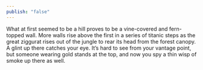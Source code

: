 ```yaml
---
publish: "false"
---
```

What at first seemed to be a hill proves to be a vine-covered and fern-topped wall. More walls rise above the first in a series of titanic steps as the great ziggurat rises out of the jungle to rear its head from the forest canopy. A glint up there catches your eye. It’s hard to see from your vantage point, but someone wearing gold stands at the top, and now you spy a thin wisp of smoke up there as well.
